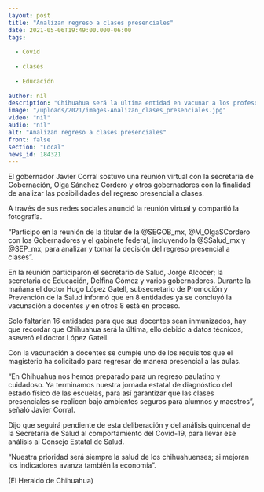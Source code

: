 ```yaml
---
layout: post
title: "Analizan regreso a clases presenciales"
date: 2021-05-06T19:49:00.000-06:00
tags:
  
  - Covid
  
  - clases
  
  - Educación
  
author: nil
description: "Chihuahua será la última entidad en vacunar a los profesores y docentes, ello debido a datos técnicos, aseveró el doctor López Gatell"
image: "/uploads/2021/images-Analizan_clases_presenciales.jpg"
video: "nil"
audio: "nil"
alt: "Analizan regreso a clases presenciales"
front: false
section: "Local"
news_id: 184321
---
```


El gobernador Javier Corral sostuvo una reunión virtual con la secretaria de Gobernación, Olga Sánchez Cordero y otros gobernadores con la finalidad de analizar las posibilidades del regreso presencial a clases.

A través de sus redes sociales anunció la reunión virtual y compartió la fotografía.

“Participo en la reunión de la titular de la @SEGOB_mx, @M_OlgaSCordero con los Gobernadores y el gabinete federal, incluyendo la @SSalud_mx y @SEP_mx, para analizar y tomar la decisión del regreso presencial a clases”.

En la reunión participaron el secretario de Salud, Jorge Alcocer; la secretaria de Educación, Delfina Gómez y varios gobernadores. Durante la mañana el doctor Hugo López Gatell, subsecretario de Promoción y Prevención de la Salud informó que en 8 entidades ya se concluyó la vacunación a docentes y en otros 8 está en proceso.

Solo faltarían 16 entidades para que sus docentes sean inmunizados, hay que recordar que Chihuahua será la última, ello debido a datos técnicos, aseveró el doctor López Gatell.

Con la vacunación a docentes se cumple uno de los requisitos que el magisterio ha solicitado para regresar de manera presencial a las aulas.

“En Chihuahua nos hemos preparado para un regreso paulatino y cuidadoso. Ya terminamos nuestra jornada estatal de diagnóstico del estado físico de las escuelas, para así garantizar que las clases presenciales se realicen bajo ambientes seguros para alumnos y maestros”, señaló Javier Corral.

Dijo que seguirá pendiente de esta deliberación y del análisis quincenal de la Secretaría de Salud al comportamiento del Covid-19, para llevar ese análisis al Consejo Estatal de Salud.

“Nuestra prioridad será siempre la salud de los chihuahuenses; si mejoran los indicadores avanza también la economía”.

(El Heraldo de Chihuahua)